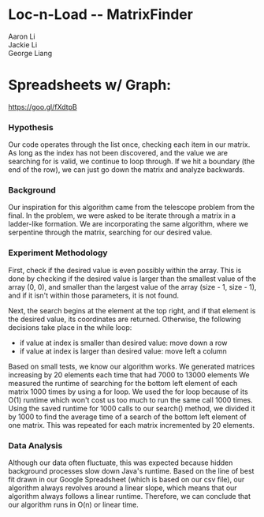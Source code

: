 # Loc-n-Load -- MatrixFinder
Aaron Li
<br>
Jackie Li
<br>
George Liang
# Spreadsheets w/ Graph:
https://goo.gl/fXdtpB

### Hypothesis
Our code operates through the list once, checking each item in our matrix. As long as the index has not been discovered, 
and the value we are searching for is valid, we continue to loop through. If we hit a boundary (the end of the row), we can
just go down the matrix and analyze backwards.

### Background
Our inspiration for this algorithm came from the telescope problem from the final. In the problem, we were asked to be iterate
through a matrix in a ladder-like formation. We are incorporating the same algorithm, where we serpentine through the matrix, 
searching for our desired value. 

### Experiment Methodology
First, check if the desired value is even possibly within the array. This is
done by checking if the desired value is larger than the smallest value of the
array (0, 0), and smaller than the largest value of the array (size - 1, size - 1),
and if it isn't within those parameters, it is not found.

Next, the search begins at the element at the top right, and if that element
is the desired value, its coordinates are returned. Otherwise, the following
decisions take place in the while loop:
* if value at index is smaller than desired value: move down a row
* if value at index is larger than desired value: move left a column

Based on small tests, we know our algorithm works. We generated matrices increasing by 20 elements each time 
that had 7000 to 13000 elements  We measured the runtime of searching for the bottom left element of each matrix
1000 times by using a for loop. We used the for loop because of its O(1) runtime which won't cost us too much to run
the same call 1000 times. Using the saved runtime for 1000 calls to our search() method, we divided it by 1000 to find
the average time of a search of the bottom left element of one matrix. This was repeated for each matrix incremented by
20 elements. 


### Data Analysis
Although our data often fluctuate, this was expected because hidden background processes slow down Java's runtime. Based on the line of best fit drawn in 
our Google Spreadsheet (which is based on our csv file), our algorithm always revolves around a linear slope, which means that our algorithm always 
follows a linear runtime. Therefore, we can conclude that our algorithm runs in O(n) or linear time. 